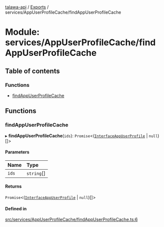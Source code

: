 [talawa-api](../README.md) / [Exports](../modules.md) / services/AppUserProfileCache/findAppUserProfileCache

# Module: services/AppUserProfileCache/findAppUserProfileCache

## Table of contents

### Functions

- [findAppUserProfileCache](services_AppUserProfileCache_findAppUserProfileCache.md#findappuserprofilecache)

## Functions

### findAppUserProfileCache

▸ **findAppUserProfileCache**(`ids`): `Promise`\<([`InterfaceAppUserProfile`](../interfaces/models_AppUserProfile.InterfaceAppUserProfile.md) \| ``null``)[]\>

#### Parameters

| Name | Type |
| :------ | :------ |
| `ids` | `string`[] |

#### Returns

`Promise`\<([`InterfaceAppUserProfile`](../interfaces/models_AppUserProfile.InterfaceAppUserProfile.md) \| ``null``)[]\>

#### Defined in

[src/services/AppUserProfileCache/findAppUserProfileCache.ts:6](https://github.com/PalisadoesFoundation/talawa-api/blob/636e51c/src/services/AppUserProfileCache/findAppUserProfileCache.ts#L6)
